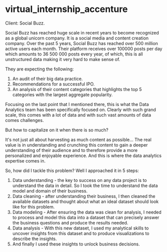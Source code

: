 # virtual_internship_accenture
Client: Social Buzz.

Social Buzz has reached huge scale in recent years to become recognized as a global unicorn company. It is a social media and content creation company. Over the past 5 years, Social Buzz has reached over 500 million active users each month. Their platform receives over 100000 posts per day which amounts to 36 500 000 posts every year, of which, this is all unstructured data making it very hard to make sense of.

They are expecting the following:

1. An audit of their big data practice.
2. Recommendations for a successful IPO.
3. An analysis of their content categories that highlights the top 5 categories with the largest aggregate popularity.

Focusing on the last point that I mentioned there, this is what the Data Analytics team has been specifically focused on. Clearly with such grand scale, this comes with a lot of data and with such vast amounts of data comes challenges.

But how to capitalize on it when there is so much?

It's not just all about harvesting as much content as possible... The real value is in understanding and crunching this content to gain a deeper understanding of their audience and to therefore provide a more personalized and enjoyable experience.
And this is where the data analytics expertise comes in.

So, how did I tackle this problem?
Well I approached it in 5 steps:
1. Data understanding - the key to success on any data project is to understand the data in detail. So I took the time to understand the data model and domain of their business.
2. Data cleaning - after understanding their business, I then cleaned the available datasets and thought about what an ideal dataset should look like for this problem.
3. Data modeling - After ensuring the data was clean for analysis, I needed to process and model this data into a dataset that can precisely answer the business questions and produce the results needed.
4. Data analysis - With this new dataset, I used my analytical skills to uncover insights from this dataset and to produce visualizations to describe the insights.
5. And finally I used these insights to unlock business decisions.
